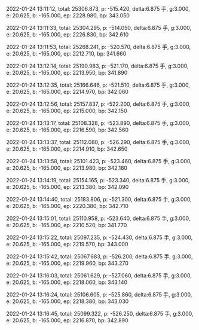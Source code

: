 2022-01-24 13:11:12, total: 25306.873, p: -515.420, delta:6.875 手, g:3.000, e: 20.625, b: -165.000, ep: 2228.980, bp: 343.050

2022-01-24 13:11:33, total: 25304.295, p: -514.050, delta:6.875 手, g:3.000, e: 20.625, b: -165.000, ep: 2226.830, bp: 342.610

2022-01-24 13:11:53, total: 25268.241, p: -520.570, delta:6.875 手, g:3.000, e: 20.625, b: -165.000, ep: 2212.710, bp: 341.660

2022-01-24 13:12:14, total: 25190.983, p: -521.170, delta:6.875 手, g:3.000, e: 20.625, b: -165.000, ep: 2213.950, bp: 341.890

2022-01-24 13:12:35, total: 25166.646, p: -521.510, delta:6.875 手, g:3.000, e: 20.625, b: -165.000, ep: 2214.970, bp: 342.060

2022-01-24 13:12:56, total: 25157.837, p: -522.200, delta:6.875 手, g:3.000, e: 20.625, b: -165.000, ep: 2215.000, bp: 342.150

2022-01-24 13:13:17, total: 25108.328, p: -523.890, delta:6.875 手, g:3.000, e: 20.625, b: -165.000, ep: 2216.590, bp: 342.560

2022-01-24 13:13:37, total: 25112.080, p: -526.290, delta:6.875 手, g:3.000, e: 20.625, b: -165.000, ep: 2214.910, bp: 342.650

2022-01-24 13:13:58, total: 25101.423, p: -523.460, delta:6.875 手, g:3.000, e: 20.625, b: -165.000, ep: 2213.980, bp: 342.180

2022-01-24 13:14:19, total: 25154.165, p: -523.340, delta:6.875 手, g:3.000, e: 20.625, b: -165.000, ep: 2213.380, bp: 342.090

2022-01-24 13:14:40, total: 25183.806, p: -521.300, delta:6.875 手, g:3.000, e: 20.625, b: -165.000, ep: 2220.380, bp: 342.710

2022-01-24 13:15:01, total: 25110.958, p: -523.640, delta:6.875 手, g:3.000, e: 20.625, b: -165.000, ep: 2210.520, bp: 341.770

2022-01-24 13:15:22, total: 25097.235, p: -524.430, delta:6.875 手, g:3.000, e: 20.625, b: -165.000, ep: 2219.570, bp: 343.000

2022-01-24 13:15:42, total: 25067.683, p: -526.200, delta:6.875 手, g:3.000, e: 20.625, b: -165.000, ep: 2219.960, bp: 343.270

2022-01-24 13:16:03, total: 25061.629, p: -527.060, delta:6.875 手, g:3.000, e: 20.625, b: -165.000, ep: 2218.060, bp: 343.140

2022-01-24 13:16:24, total: 25106.605, p: -525.860, delta:6.875 手, g:3.000, e: 20.625, b: -165.000, ep: 2218.380, bp: 343.030

2022-01-24 13:16:45, total: 25099.322, p: -526.250, delta:6.875 手, g:3.000, e: 20.625, b: -165.000, ep: 2216.870, bp: 342.890